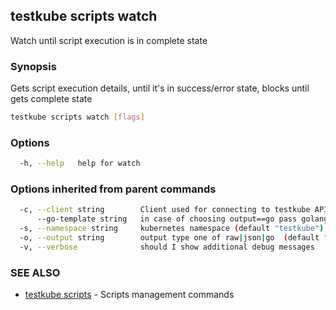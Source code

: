 ## testkube scripts watch

Watch until script execution is in complete state

### Synopsis

Gets script execution details, until it's in success/error state, blocks until gets complete state

```sh
testkube scripts watch [flags]
```

### Options

```sh
  -h, --help   help for watch
```

### Options inherited from parent commands

```sh
  -c, --client string        Client used for connecting to testkube API one of proxy|direct (default "proxy")
      --go-template string   in case of choosing output==go pass golang template (default "{{ . | printf \"%+v\"  }}")
  -s, --namespace string     kubernetes namespace (default "testkube")
  -o, --output string        output type one of raw|json|go  (default "raw")
  -v, --verbose              should I show additional debug messages
```

### SEE ALSO

* [testkube scripts](testkube_scripts.md)  - Scripts management commands
